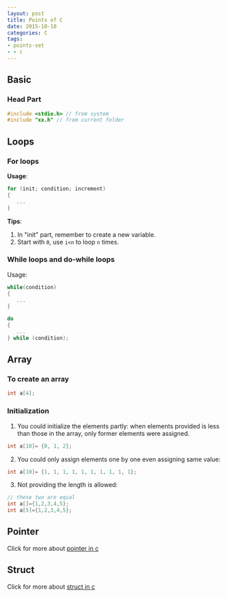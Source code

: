 ```yaml
---
layout: post
title: Points of C
date: 2015-10-10
categories: C
tags: 
- points-set
- - c
---
```


## Basic

### Head Part

```c
#include <stdio.h> // from system
#include "xx.h" // from current folder
```


## Loops

### For loops

**Usage**:

```c
for (init; condition; increment)
{
   ...
}
```

**Tips**:

1. In "init" part, remember to create a new variable.
2. Start with `0`, use `i<n` to loop `n` times.

### While loops and do-while loops

Usage:

```c
while(condition)
{
   ...
}

do
{
   ...
} while (condition);
```

## Array

### To create an array
```c
int a[4];
```

### Initialization

1. You could initialize the elements partly: when elements provided is less than those in the array, only former elements were assigned.

```c
int a[10]= {0, 1, 2};
```
2. You could only assign elements one by one even assigning same value:

```c
int a[10]= {1, 1, 1, 1, 1, 1, 1, 1, 1, 1};
```
3. Not providing the length is allowed:

```c
// these two are equal
int a[]={1,2,3,4,5};
int a[5]={1,2,3,4,5};
```

## Pointer

Click for more about [pointer in c](/2015/10/12/c/pointer-in-c)

## Struct

Click for more about [struct in c](/2015/10/12/c/struct-in-c)